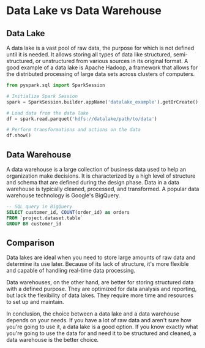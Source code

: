# Data Lake vs Data Warehouse

## Data Lake

A data lake is a vast pool of raw data, the purpose for which is not defined until it is needed. It allows storing all types of data like structured, semi-structured, or unstructured from various sources in its original format. A good example of a data lake is Apache Hadoop, a framework that allows for the distributed processing of large data sets across clusters of computers.

```python
from pyspark.sql import SparkSession

# Initialize Spark Session
spark = SparkSession.builder.appName('datalake_example').getOrCreate()

# Load data from the data lake
df = spark.read.parquet('hdfs://datalake/path/to/data')

# Perform transformations and actions on the data
df.show()
```

## Data Warehouse

A data warehouse is a large collection of business data used to help an organization make decisions. It is characterized by a high level of structure and schema that are defined during the design phase. Data in a data warehouse is typically cleaned, processed, and transformed. A popular data warehouse technology is Google's BigQuery.

```sql
-- SQL query in BigQuery
SELECT customer_id, COUNT(order_id) as orders
FROM `project.dataset.table`
GROUP BY customer_id
```

## Comparison

Data lakes are ideal when you need to store large amounts of raw data and determine its use later. Because of its lack of structure, it's more flexible and capable of handling real-time data processing.

Data warehouses, on the other hand, are better for storing structured data with a defined purpose. They are optimized for data analysis and reporting, but lack the flexibility of data lakes. They require more time and resources to set up and maintain.

In conclusion, the choice between a data lake and a data warehouse depends on your needs. If you have a lot of raw data and aren't sure how you're going to use it, a data lake is a good option. If you know exactly what you're going to use the data for and need it to be structured and cleaned, a data warehouse is the better choice.
